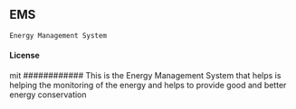 ## EMS

    Energy Management System

#### License

mit
############
This is the Energy Management System that helps is helping the monitoring of the energy and helps to provide good and better energy conservation